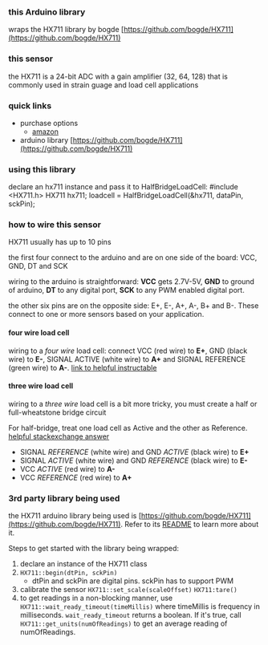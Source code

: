 ### this Arduino library

wraps the HX711 library by bogde [https://github.com/bogde/HX711](https://github.com/bogde/HX711)

### this sensor

the HX711 is a 24-bit ADC with a gain amplifier (32, 64, 128) that is commonly used in strain guage and load cell applications

### quick links
 - purchase options
     -  [amazon](https://www.amazon.com/DIYmall-Weighing-Conversion-Sensors-Microcontroller/dp/B010FG9RXO)
 - arduino library [https://github.com/bogde/HX711](https://github.com/bogde/HX711)

### using this library
declare an hx711 instance and pass it to HalfBridgeLoadCell:
    #include <HX711.h>
    HX711 hx711;
    loadcell = HalfBridgeLoadCell(&hx711, dataPin, sckPin);

### how to wire this sensor
HX711 usually has up to 10 pins

the first four connect to the arduino and are on one side of the board: VCC, GND, DT and SCK

wiring to the arduino is straightforward: **VCC** gets 2.7V-5V, **GND** to ground of arduino, **DT** to any digital port, **SCK** to any PWM enabled digital port.

the other six pins are on the opposite side: E+, E-, A+, A-, B+ and B-. These connect to one or more sensors based on your application.

#### four wire load cell
wiring to a *four wire* load cell: connect VCC (red wire) to **E+**, GND (black wire) to **E-**, SIGNAL ACTIVE (white wire) to **A+** and SIGNAL REFERENCE (green wire) to **A-**. [link to helpful instructable](https://www.instructables.com/id/How-to-Interface-HX711-Balance-Module-With-Load-Ce/)

#### three wire load cell
wiring to a *three wire* load cell is a bit more tricky, you must create a half or full-wheatstone bridge circuit

For half-bridge, treat one load cell as Active and the other as Reference. [helpful stackexchange answer](https://electronics.stackexchange.com/a/199907)
- SIGNAL *REFERENCE* (white wire) and GND *ACTIVE* (black wire) to **E+**
- SIGNAL *ACTIVE* (white wire) and GND *REFERENCE* (black wire) to **E-**
- VCC *ACTIVE* (red wire) to **A-**
- VCC *REFERENCE* (red wire) to **A+**


### 3rd party library being used
the HX711 arduino library being used is [https://github.com/bogde/HX711](https://github.com/bogde/HX711). Refer to its [README](https://github.com/bogde/HX711/blob/master/README.md) to learn more about it.

Steps to get started with the library being wrapped:

 1. declare an instance of the HX711 class
 2. `HX711::begin(dtPin, sckPin)`
	 * dtPin and sckPin are digital pins. sckPin has to support PWM
 3. calibrate the sensor
    `HX711::set_scale(scaleOffset)`
	`HX711:tare()` 
 4. to get readings in a non-blocking manner, use `HX711::wait_ready_timeout(timeMillis)` where timeMillis is frequency in milliseconds. `wait_ready_timeout` returns a boolean. If it's true, call `HX711::get_units(numOfReadings)` to get an average reading of numOfReadings.

